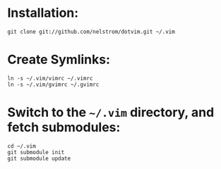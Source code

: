 # Installation:

    git clone git://github.com/nelstrom/dotvim.git ~/.vim

# Create Symlinks:

    ln -s ~/.vim/vimrc ~/.vimrc
    ln -s ~/.vim/gvimrc ~/.gvimrc

# Switch to the `~/.vim` directory, and fetch submodules:

    cd ~/.vim
    git submodule init
    git submodule update

